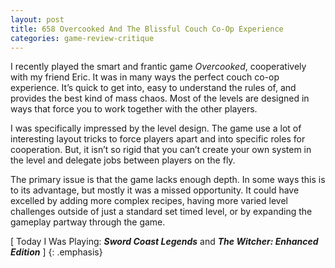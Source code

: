 ```yaml
---
layout: post
title: 658 Overcooked And The Blissful Couch Co-Op Experience
categories: game-review-critique
---
```

I recently played the smart and frantic game *Overcooked*, cooperatively with my friend Eric. It was in many ways the perfect couch co-op experience.  It’s quick to get into, easy to understand the rules of, and provides the best kind of mass chaos. Most of the levels are designed in ways that force you to work together with the other players.

I was specifically impressed by the level design.  The game use a lot of interesting layout tricks to force players apart and into specific roles for cooperation.  But, it isn’t so rigid that you can’t create your own system in the level and delegate jobs between players on the fly.

The primary issue is that the game lacks enough depth.  In some ways this is to its advantage, but mostly it was a missed opportunity.  It could have excelled by adding more complex recipes, having more varied level challenges outside of just a standard set timed level, or by expanding the gameplay partway through the game.

[ Today I Was Playing: ***Sword Coast Legends*** and ***The Witcher: Enhanced Edition*** ]
{: .emphasis}